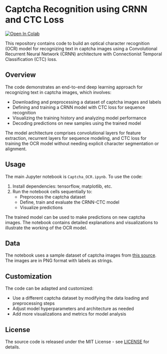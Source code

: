 # Captcha Recognition using CRNN and CTC Loss
[![Open In Colab](https://colab.research.google.com/assets/colab-badge.svg)](https://colab.research.google.com/drive/1haykGyhrtkJkV5GlDMdrJstnvj0rYVmo?usp=sharing)

This repository contains code to build an optical character recognition (OCR) model for recognizing text in captcha images using a Convolutional Recurrent Neural Network (CRNN) architecture with Connectionist Temporal Classification (CTC) loss.

## Overview

The code demonstrates an end-to-end deep learning approach for recognizing text in captcha images, which involves:

- Downloading and preprocessing a dataset of captcha images and labels
- Defining and training a CRNN model with CTC loss for sequence recognition
- Visualizing the training history and analyzing model performance
- Decoding predictions on new samples using the trained model

The model architecture comprises convolutional layers for feature extraction, recurrent layers for sequence modeling, and CTC loss for training the OCR model without needing explicit character segmentation or alignment.

## Usage

The main Jupyter notebook is `Captcha_OCR.ipynb`. To use the code:

1. Install dependencies: tensorflow, matplotlib, etc.
2. Run the notebook cells sequentially to:
   - Preprocess the captcha dataset
   - Define, train and evaluate the CRNN-CTC model
   - Visualize predictions

The trained model can be used to make predictions on new captcha images. The notebook contains detailed explanations and visualizations to illustrate the working of the OCR model.

## Data

The notebook uses a sample dataset of captcha images from [this source](https://github.com/AakashKumarNain/CaptchaCracker). The images are in PNG format with labels as strings.

## Customization

The code can be adapted and customized:

- Use a different captcha dataset by modifying the data loading and preprocessing steps
- Adjust model hyperparameters and architecture as needed
- Add more visualizations and metrics for model analysis


## License

The source code is released under the MIT License - see [LICENSE](https://raw.githubusercontent.com/EVOL-ution/Captcha-Recognition-using-CRNN/main/LICENSE) for details.

